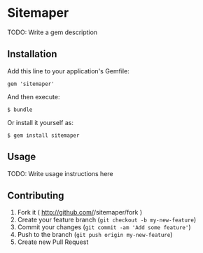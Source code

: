 # Sitemaper

TODO: Write a gem description

## Installation

Add this line to your application's Gemfile:

    gem 'sitemaper'

And then execute:

    $ bundle

Or install it yourself as:

    $ gem install sitemaper

## Usage

TODO: Write usage instructions here

## Contributing

1. Fork it ( http://github.com/<my-github-username>/sitemaper/fork )
2. Create your feature branch (`git checkout -b my-new-feature`)
3. Commit your changes (`git commit -am 'Add some feature'`)
4. Push to the branch (`git push origin my-new-feature`)
5. Create new Pull Request
